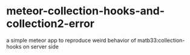 # meteor-collection-hooks-and-collection2-error
a simple meteor app to reproduce weird behavior of matb33:collection-hooks on server side
